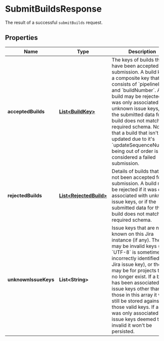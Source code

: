 

# SubmitBuildsResponse

The result of a successful `submitBuilds` request. 

## Properties

| Name | Type | Description | Notes |
|------------ | ------------- | ------------- | -------------|
|**acceptedBuilds** | [**List&lt;BuildKey&gt;**](BuildKey.md) | The keys of builds that have been accepted for submission. A build key is a composite key that consists of &#x60;pipelineId&#x60; and &#x60;buildNumber&#x60;.  A build may be rejected if it was only associated with unknown issue keys, or if the submitted data for that build does not match the required schema.  Note that a build that isn&#39;t updated due to it&#39;s &#x60;updateSequenceNumber&#x60; being out of order is not considered a failed submission.  |  [optional] |
|**rejectedBuilds** | [**List&lt;RejectedBuild&gt;**](RejectedBuild.md) | Details of builds that have not been accepted for submission.  A build may be rejected if it was only associated with unknown issue keys, or if the submitted data for the build does not match the required schema.  |  [optional] |
|**unknownIssueKeys** | **List&lt;String&gt;** | Issue keys that are not known on this Jira instance (if any).  These may be invalid keys (e.g. &#x60;UTF-8&#x60; is sometimes incorrectly identified as a Jira issue key), or they may be for projects that no longer exist.  If a build has been associated with issue keys other than those in this array it will still be stored against those valid keys. If a build was only associated with issue keys deemed to be invalid it won&#39;t be persisted.  |  [optional] |



